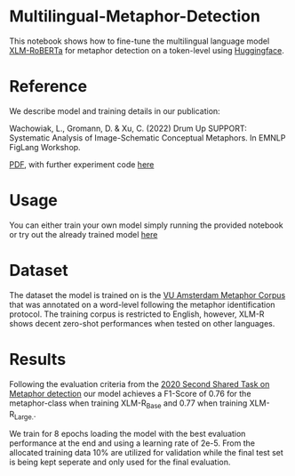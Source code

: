 # Multilingual-Metaphor-Detection

This notebook shows how to fine-tune the multilingual language model [XLM-RoBERTa](https://arxiv.org/pdf/1911.02116.pdf) for metaphor detection on a token-level using [Huggingface](https://huggingface.co/tasks/token-classification).

# Reference

We describe model and training details in our publication:

Wachowiak, L., Gromann, D. & Xu, C. (2022) Drum Up SUPPORT: Systematic Analysis of Image-Schematic Conceptual Metaphors. In EMNLP FigLang Workshop.

[PDF](https://aclanthology.org/2022.flp-1.7/), with further experiment code [here](https://github.com/lwachowiak/ISCMs/tree/main)


# Usage
You can either train your own model simply running the provided notebook or try out the already trained model [here](https://huggingface.co/lwachowiak/Metaphor-Detection-XLMR)

# Dataset
The dataset the model is trained on is the [VU Amsterdam Metaphor Corpus](http://www.vismet.org/metcor/documentation/home.html) that was annotated on a word-level following the metaphor identification protocol. The training corpus is restricted to English, however, XLM-R shows decent zero-shot performances when tested on other languages. 

# Results
Following the evaluation criteria from the [2020 Second Shared Task on Metaphor detection](https://competitions.codalab.org/competitions/22188#results) our model achieves a F1-Score of 0.76 for the metaphor-class when training XLM-R<sub>Base</sub> and 0.77 when training XLM-R<sub>Large.</sub>. 

We train for 8 epochs loading the model with the best evaluation performance at the end and using a learning rate of 2e-5. From the allocated training data 10% are utilized for validation while the final test set is being kept seperate and only used for the final evaluation. 
